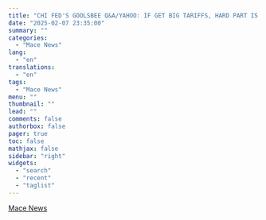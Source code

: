 ```yaml
---
title: "CHI FED'S GOOLSBEE Q&A/YAHOO: IF GET BIG TARIFFS, HARD PART IS DETERMINING WHAT PART IS TRANSITORY OR PERMANENT; RETALIATION WOULD MAKE A DIFFERENCE"
date: "2025-02-07 23:35:00"
summary: ""
categories:
  - "Mace News"
lang:
  - "en"
translations:
  - "en"
tags:
  - "Mace News"
menu: ""
thumbnail: ""
lead: ""
comments: false
authorbox: false
pager: true
toc: false
mathjax: false
sidebar: "right"
widgets:
  - "search"
  - "recent"
  - "taglist"
---
```




[Mace News](https://www.tradingview.com/news/macenews:6e59f4647094b:0-chi-fed-s-goolsbee-q-a-yahoo-if-get-big-tariffs-hard-part-is-determining-what-part-is-transitory-or-permanent-retaliation-would-make-a-difference/)
